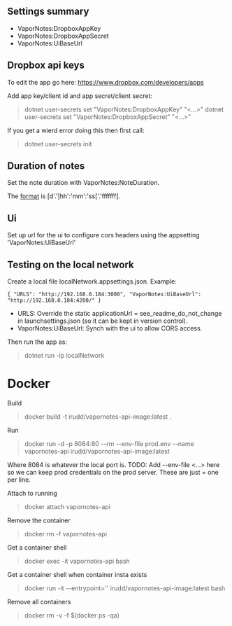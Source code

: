 ﻿## Settings summary
- VaporNotes:DropboxAppKey
- VaporNotes:DropboxAppSecret
- VaporNotes:UiBaseUrl


## Dropbox api keys
To edit the app go here:
https://www.dropbox.com/developers/apps

Add app key/client id and app secret/client secret:
> dotnet user-secrets set "VaporNotes:DropboxAppKey" "<...>"
> dotnet user-secrets set "VaporNotes:DropboxAppSecret" "<...>"

If you get a wierd error doing this then first call:
> dotnet user-secrets init

## Duration of notes
Set the note duration with VaporNotes:NoteDuration.

The [format](https://learn.microsoft.com/en-us/dotnet/standard/base-types/standard-timespan-format-strings#the-constant-c-format-specifier) is [d'.']hh':'mm':'ss['.'fffffff].

## Ui
Set up url for the ui to configure cors headers using the appsetting 'VaporNotes:UiBaseUrl'

## Testing on the local network
Create a local file localNetwork.appsettings.json. Example:

`
{
  "URLS": "http://192.168.0.184:3000",
  "VaporNotes:UiBaseUrl": "http://192.168.0.184:4200/"
}
`

- URLS: Override the static applicationUrl = see_readme_do_not_change in launchsettings.json (so it can be kept in version control).
- VaporNotes:UiBaseUrl: Synch with the ui to allow CORS access.

Then run the app as:

> dotnet run -lp localNetwork

# Docker
Build
> docker build -t irudd/vapornotes-api-image:latest  .

Run
> docker run -d -p 8084:80 --rm --env-file prod.env --name vapornotes-api irudd/vapornotes-api-image:latest

Where 8084 is whatever the local port is.
TODO: Add --env-file <...> here so we can keep prod credentials on the prod server. These are just <name>=<value> one per line.

Attach to running
> docker attach vapornotes-api

Remove the container
> docker rm -f vapornotes-api

Get a container shell
> docker exec -it vapornotes-api bash

Get a container shell when container insta exists
> docker run -it --entrypoint='' irudd/vapornotes-api-image:latest bash

Remove all containers
> docker rm -v -f $(docker ps -qa)
